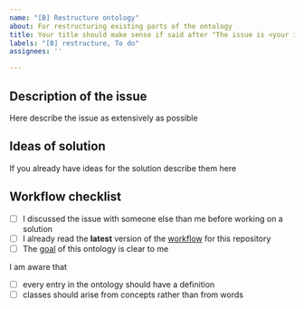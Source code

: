 ```yaml
---
name: "[B] Restructure ontology"
about: For restructuring existing parts of the ontology
title: Your title should make sense if said after "The issue is <your issue title>"
labels: "[B] restructure, To do"
assignees: ''

---
```


## Description of the issue

Here describe the issue as extensively as possible

## Ideas of solution

If you already have ideas for the solution describe them here

## Workflow checklist

- [ ] I discussed the issue with someone else than me before working on a solution
- [ ] I already read the **latest** version of the [workflow](https://github.com/OpenEnergyPlatform/ontology/blob/dev/CONTRIBUTING.md) for this repository
- [ ] The [goal](https://github.com/OpenEnergyPlatform/ontology/blob/dev/README.md) of this ontology is clear to me 

I am aware that
- [ ] every entry in the ontology should have a definition
- [ ] classes should arise from concepts rather than from words
